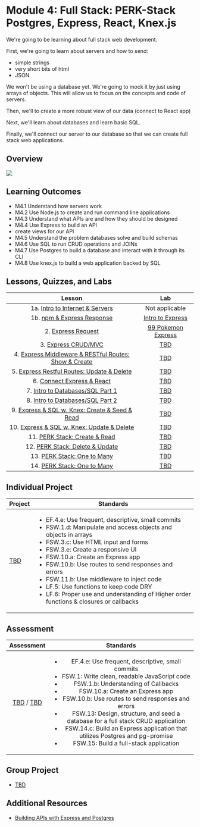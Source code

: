 # Module 4: Full Stack: PERK-Stack Postgres, Express, React, Knex.js

We're going to be learning about full stack web development.

First, we're going to learn about servers and how to send:

- simple strings
- very short bits of html
- JSON

We won't be using a database yet. We're going to mock it by just using arrays of objects. This will allow us to focus on the concepts and code of servers.

Then, we'll to create a more robust view of our data (connect to React app)

Next, we'll learn about databases and learn basic SQL.

Finally, we'll connect our server to our database so that we can create full stack web applications.

## Overview

![](https://comic.browserling.com/full-stack.png)

## Learning Outcomes

- M4.1 Understand how servers work
- M4.2 Use Node.js to create and run command line applications
- M4.3 Understand what APIs are and how they should be designed
- M4.4 Use Express to build an API
- create views for our API
- M4.5 Understand the problem databases solve and build schemas
- M4.6 Use SQL to run CRUD operations and JOINs
- M4.7 Use Postgres to build a database and interact with it through its CLI
- M4.8 Use knex.js to build a web application backed by SQL

## Lessons, Quizzes, and Labs

|                                            Lesson                                             |                                       Lab                                        |
| :-------------------------------------------------------------------------------------------: | :------------------------------------------------------------------------------: |
|         1a. [Intro to Internet & Servers](./intro-to-internet-and-servers/README.md)          |                                  Not applicable                                  |
|              1b. [npm & Express Response](./intro-to-express-response/README.md)              | [Intro to Express](https://gist.github.com/Krafalski/2747a2287769fb14759a03a6cf188c31) |
|                  2. [Express Request](./intro-to-express-request/README.md)                   | [99 Pokemon Express](https://github.com/joinpursuit/99-pokemon-express) |
|                3. [Express CRUD/MVC](./express-rest-crud-mvc-index/README.md)                 |                      [TBD](https://github.com/joinpursuit/)                      |
| 4. [Express Middleware & RESTful Routes: Show & Create](./express-rest-show-create/README.md) |                      [TBD](https://github.com/joinpursuit/)                      |
|     5. [Express Restful Routes: Update & Delete](./express-rest-delete-update/README.md)      |                      [TBD](https://github.com/joinpursuit/)                      |
|                6. [Connect Express & React](./express-connect-react/README.md)                |                      [TBD](https://github.com/joinpursuit/)                      |
|              7. [Intro to Databases/SQL Part 1](./intro-to-sql-part-1/README.md)              |                      [TBD](https://github.com/joinpursuit/)                      |
|              8. [Intro to Databases/SQL Part 2](./intro-to-sql-part-2/README.md)              |                      [TBD](https://github.com/joinpursuit/)                      |
|     9. [Express & SQL w. Knex: Create & Seed & Read](./express-sql-create-read/README.md)     |                      [TBD](https://github.com/joinpursuit/)                      |
|      10. [Express & SQL w. Knex: Update & Delete](./express-sql-delete-update/README.md)      |                      [TBD](https://github.com/joinpursuit/)                      |
|                 11. [PERK Stack: Create & Read](./perk-create-read/README.md)                 |                      [TBD](https://github.com/joinpursuit/)                      |
|               12. [PERK Stack: Delete & Update](./perk-update-delete/README.md)               |                      [TBD](https://github.com/joinpursuit/)                      |
|                13. [PERK Stack: One to Many](./perk-one-to-many-c-r/README.md)                |                      [TBD](https://github.com/joinpursuit/)                      |
|                14. [PERK Stack: One to Many](./perk-one-to-many-d-u/README.md)                |                      [TBD](https://github.com/joinpursuit/)                      |

## Individual Project

| Project                                | Standards                                                                                                                                                                                                                                                                                                                                                                                                                                                                                                             |
| -------------------------------------- | --------------------------------------------------------------------------------------------------------------------------------------------------------------------------------------------------------------------------------------------------------------------------------------------------------------------------------------------------------------------------------------------------------------------------------------------------------------------------------------------------------------------- |
| [TBD](https://github.com/joinpursuit/) | <ul><li>EF.4.e: Use frequent, descriptive, small commits</li><li>FSW.1.d: Manipulate and access objects and objects in arrays</li><li>FSW.3.c: Use HTML input and forms</li><li>FSW.3.e: Create a responsive UI</li><li>FSW.10.a: Create an Express app</li><li>FSW.10.b: Use routes to send responses and errors</li><li>FSW.11.b: Use middleware to inject code</li><li>LF.5: Use functions to keep code DRY</li><li>LF.6: Proper use and understanding of Higher order functions & closures or callbacks</li></ul> |

## Assessment

|                                                               Assessment                                                                |                                                                                                                                                                                                                                             Standards                                                                                                                                                                                                                                              |
| :-------------------------------------------------------------------------------------------------------------------------------------: | :------------------------------------------------------------------------------------------------------------------------------------------------------------------------------------------------------------------------------------------------------------------------------------------------------------------------------------------------------------------------------------------------------------------------------------------------------------------------------------------------: |
| [TBD](https://canvas.instructure.com/courses/1605748/assignments/) / [TBD](https://canvas.instructure.com/courses/1705731/assignments/) | <ul><li>EF.4.e: Use frequent, descriptive, small commits</li><li>FSW.1: Write clean, readable JavaScript code</li><li>FSW.1.b: Understanding of Callbacks</li><li>FSW.10.a: Create an Express app</li><li>FSW.10.b: Use routes to send responses and errors</li><li>FSW.13: Design, structure, and seed a database for a full stack CRUD application</li><li>FSW.14.c: Build an Express application that utilizes Postgres and pg-promise</li><li>FSW.15: Build a full-stack application</li></ul> |

## Group Project

- [TBD](https://github.com/joinpursuit/)

## Additional Resources

- [Building APIs with Express and Postgres](../node/building_apis_with_express_and_postgres/README.md)
